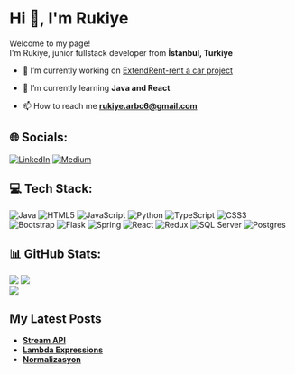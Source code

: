 <h1 align="left">Hi 👋, I'm Rukiye</h1>

<p>Welcome to my page! </br> I'm Rukiye, junior fullstack developer from <b>İstanbul, Turkiye</b>

- 🔭 I’m currently working on [ExtendRent-rent a car project](https://github.com/ExtendRent)

- 🌱 I’m currently learning **Java and React**

- 📫 How to reach me **rukiye.arbc6@gmail.com**


## 🌐 Socials:
[![LinkedIn](https://img.shields.io/badge/LinkedIn-%230077B5.svg?logo=linkedin&logoColor=white)](https://linkedin.com/in/rukiye-arabaci312) [![Medium](https://img.shields.io/badge/Medium-12100E?logo=medium&logoColor=white)](https://medium.com/@rukiyeArbc) 

## 💻 Tech Stack:
![Java](https://img.shields.io/badge/java-%23ED8B00.svg?style=for-the-badge&logo=openjdk&logoColor=white) ![HTML5](https://img.shields.io/badge/html5-%23E34F26.svg?style=for-the-badge&logo=html5&logoColor=white) ![JavaScript](https://img.shields.io/badge/javascript-%23323330.svg?style=for-the-badge&logo=javascript&logoColor=%23F7DF1E) ![Python](https://img.shields.io/badge/python-3670A0?style=for-the-badge&logo=python&logoColor=ffdd54) ![TypeScript](https://img.shields.io/badge/typescript-%23007ACC.svg?style=for-the-badge&logo=typescript&logoColor=white) ![CSS3](https://img.shields.io/badge/css3-%231572B6.svg?style=for-the-badge&logo=css3&logoColor=white) ![Bootstrap](https://img.shields.io/badge/bootstrap-%238511FA.svg?style=for-the-badge&logo=bootstrap&logoColor=white) ![Flask](https://img.shields.io/badge/flask-%23000.svg?style=for-the-badge&logo=flask&logoColor=white) ![Spring](https://img.shields.io/badge/spring-%236DB33F.svg?style=for-the-badge&logo=spring&logoColor=white) ![React](https://img.shields.io/badge/react-%2320232a.svg?style=for-the-badge&logo=react&logoColor=%2361DAFB) ![Redux](https://img.shields.io/badge/redux-%23593d88.svg?style=for-the-badge&logo=redux&logoColor=white) ![SQL Server](https://img.shields.io/badge/SQL_Server-%23CC2927.svg?style=for-the-badge&logo=microsoft-sql-server&logoColor=white)
 ![Postgres](https://img.shields.io/badge/postgres-%23316192.svg?style=for-the-badge&logo=postgresql&logoColor=white)
## 📊 GitHub Stats:
![](https://github-readme-stats.vercel.app/api?username=Rkye&theme=dark&hide_border=false&include_all_commits=false&count_private=false)
![](https://github-readme-streak-stats.herokuapp.com/?user=Rkye&theme=dark&hide_border=false)<br/>
![](https://github-readme-stats.vercel.app/api/top-langs/?username=Rkye&theme=dark&hide_border=false&include_all_commits=false&count_private=false&layout=compact)
<h2 align="left">My Latest Posts</h2>

<ul>
  <li><a href="https://medium.com/@rukiyeArbc/stream-api-78942531a00d"><b>Stream API</b></a><br/></li>
  <li><a href="https://medium.com/@rukiyeArbc/lambda-expressions-1e8e172d0d22"><b> Lambda Expressions </b></a></li>
  <li><a href="https://medium.com/@rukiyeArbc/normalizasyon-6c86a80fb691"><b> Normalizasyon </b></a></li>
</ul>

<!-- Proudly created with GPRM ( https://gprm.itsvg.in ) -->
